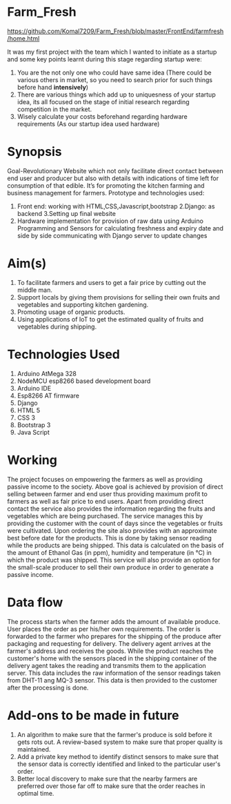 # Farm_Fresh

https://github.com/Komal7209/Farm_Fresh/blob/master/FrontEnd/farmfresh/home.html

It was my first project with the team which I wanted to initiate as a startup and some key points learnt during this stage regarding startup were: </br>
1. You are the not only one who could have same idea (There could be various others in market, so you need to search prior for such things before hand **intensively**) </br>
2. There are various things which add up to uniquesness of your startup idea, its all focused on the stage of initial research regarding competition in the market. </br>
3. Wisely calculate your costs beforehand regarding hardware requirements (As our startup idea used hardware) </br>


# Synopsis
Goal-Revolutionary Website which not only facilitate direct contact between end user and producer but also with details with indications of time left for consumption of that edible. It’s for promoting the kitchen farming and business management for farmers.
Prototype and technologies used:
1. Front end: working with HTML,CSS,Javascript,bootstrap
2.Django: as backend
3.Setting up final website
4. Hardware implementation for provision of raw data using Arduino Programming and Sensors for calculating freshness and expiry date and side by side communicating with Django server to update changes

# Aim(s)
1. To facilitate farmers and users to get a fair price by cutting out the middle man.
2. Support locals by giving them provisions for selling their own fruits and vegetables and supporting kitchen gardening.
3. Promoting usage of organic products.
4. Using applications of IoT to get the estimated quality of fruits and vegetables during shipping.

# Technologies Used
1. Arduino AtMega 328
2. NodeMCU esp8266 based development board
3. Arduino IDE
4. Esp8266 AT firmware
5. Django
6. HTML 5
7. CSS 3
8. Bootstrap 3
9. Java Script

# Working
The project focuses on empowering the farmers as well as providing passive income to the society.
Above goal is achieved by provision of direct selling between farmer and end user thus providing maximum profit to farmers as well as fair price to end users. 
Apart from providing direct contact the service also provides the information regarding the fruits and vegetables which are being purchased.
The service manages this by providing the customer with the count of days since the vegetables or fruits were cultivated. Upon ordering the site also provides with an approximate best before date for the products. This is done by taking sensor reading while the products are being shipped. This data is calculated on the basis of the amount of Ethanol Gas (in ppm), humidity and temperature (in °C) in which the product was shipped.
This service will also provide an option for the small-scale producer to sell their own produce in order to generate a passive income.

# Data flow
The process starts when the farmer adds the amount of available produce.
User places the order as per his/her own requirements.
The order is forwarded to the farmer who prepares for the shipping of the produce after packaging and requesting for delivery.
The delivery agent arrives at the farmer's address and receives the goods.
While the product reaches the customer's home with the sensors placed in the shipping container of the delivery agent takes the reading and transmits them to the application server.
This data includes the raw information of the sensor readings taken from DHT-11 ang MQ-3 sensor.
This data is then provided to the customer after the processing is done.

# Add-ons to be made in future
1. An algorithm to make sure that the farmer's produce is sold before it gets rots out. A review-based system to make sure that proper quality is maintained.
2. Add a private key method to identify distinct sensors to make sure that the sensor data is correctly identified and linked to the particular user's order.
3. Better local discovery to make sure that the nearby farmers are preferred over those far off to make sure that the order reaches in optimal time.
